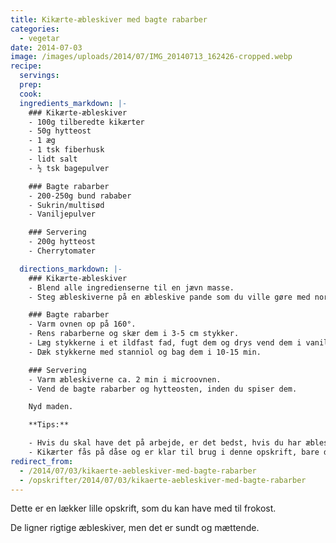 ```yaml
---
title: Kikærte-æbleskiver med bagte rabarber
categories:
  - vegetar
date: 2014-07-03
image: /images/uploads/2014/07/IMG_20140713_162426-cropped.webp
recipe:
  servings:
  prep:
  cook:
  ingredients_markdown: |-
    ### Kikærte-æbleskiver
    - 100g tilberedte kikærter
    - 50g hytteost
    - 1 æg
    - 1 tsk fiberhusk
    - lidt salt
    - ½ tsk bagepulver

    ### Bagte rabarber
    - 200-250g bund rababer
    - Sukrin/multisød
    - Vaniljepulver

    ### Servering
    - 200g hytteost
    - Cherrytomater

  directions_markdown: |-
    ### Kikærte-æbleskiver
    - Blend alle ingredienserne til en jævn masse.
    - Steg æbleskiverne på en æbleskive pande som du ville gøre med normale æbleskiver. De kan ligeså let laves som vafler, hvis man hellere vil dem.

    ### Bagte rabarber
    - Varm ovnen op på 160°.
    - Rens rabarberne og skær dem i 3-5 cm stykker.
    - Læg stykkerne i et ildfast fad, fugt dem og drys vend dem i vaniljepulve og sukrin.
    - Dæk stykkerne med stanniol og bag dem i 10-15 min.

    ### Servering
    - Varm æbleskiverne ca. 2 min i microovnen.
    - Vend de bagte rabarber og hytteosten, inden du spiser dem.

    Nyd maden.

    **Tips:**

    - Hvis du skal have det på arbejde, er det bedst, hvis du har æbleskiver og rabarber i hver deres beholder.
    - Kikærter fås på dåse og er klar til brug i denne opskrift, bare du hælder væden fra.
redirect_from:
  - /2014/07/03/kikaerte-aebleskiver-med-bagte-rabarber
  - /opskrifter/2014/07/03/kikaerte-aebleskiver-med-bagte-rabarber
---
```


Dette er en lækker lille opskrift, som du kan have med til frokost.

De ligner rigtige æbleskiver, men det er sundt og mættende.
